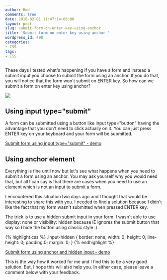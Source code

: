 ```yaml
---
author: Red
comments: true
date: 2010-02-01 11:47:14+00:00
layout: post
slug: submit-form-on-enter-key-using-anchor
title: 'Submit form on enter key using anchor '
wordpress_id: 498
categories:
- CSS
tags:
- CSS
---
```


These days I tested what's happening if you have a form and instead a submit input you choose to submit the form using an anchor. If you do that, you will notice that the form won't submit on ENTER key. So how can we submit a form on enter key using anchor?

[![](http://www.red-team-design.com/wp-content/uploads/2010/02/html-form-example.png)](http://www.red-team-design.com/submit-form-on-enter-key-using-anchor/)

<!-- more -->

## Using input type="submit"

A form can be submitted using a button like input type="button" having the advantage that you don't need to click actually on it. You can just press ENTER key on your keyboard and your form will be submitted.

[Submit form using input type="submit" - demo](http://www.red-team-design.com/wp-content/uploads/2010/02/form-example-input.html)

## Using anchor element

Everything is fine until now but let's  see what happens when you need to submit a form using an anchor. You may ask yourself why you would need that, but all I can say is that there are cases when you need to use an element which is not an input to submit a form.

I encountered this situation two days ago and I thought that would be interesting to share this with you. I needed to find a solution because I didn't like the fact that my form wasn't submitted when pressed ENTER key.

The trick is to use a hidden submit input in your form. I wasn't able to use display: none or visibility: hidden because IE ignores the submit button that way so I hide the button using classic style :) .

{% highlight css %}
.input-hidden {
  border: none;
  width: 0;
  height: 0;
  line-height: 0;
  padding:0;
  margin: 0;
}
{% endhighlight %}

[Submit form using anchor and hidden input - demo](http://www.red-team-design.com/wp-content/uploads/2010/02/form-example-anchor.html)

This is the way how it worked for me and I find this to be a very good solution. But, I hope this will also help you. In either case, please leave a comment below with your feedback.